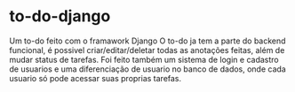 # to-do-django

Um to-do feito com o framawork Django
O to-do ja tem a parte do backend funcional, é possivel criar/editar/deletar todas as anotações feitas, além de mudar status de tarefas.
Foi feito também um sistema de login e cadastro de usuarios e uma diferenciação de usuario no banco de dados, onde cada usuario só pode acessar suas proprias tarefas.
